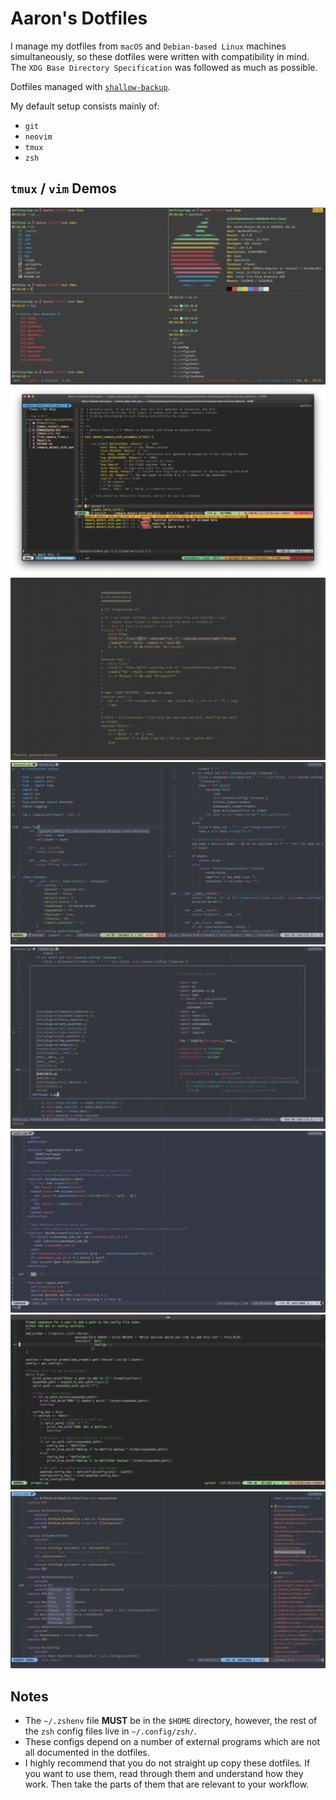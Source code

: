 # Aaron's Dotfiles

I manage my dotfiles from `macOS` and `Debian-based Linux` machines simultaneously, so these dotfiles were written with compatibility in mind. The `XDG Base Directory Specification` was followed as much as possible.

Dotfiles managed with [`shallow-backup`](https://github.com/alichtman/shallow-backup/).

My default setup consists mainly of:

- `git`
- `neovim`
- `tmux`
- `zsh`

## `tmux` / `vim` Demos

![Tmux Demo](img/tmux.png)
![Vim Demo](img/vim0.png)
![Vim Demo](img/vim1.png)
![Vim Demo](img/vim2.png)
![Vim Demo](img/vim3.png)
![Vim Demo](img/vim4.png)
![Vim Demo](img/vim5.png)
![Vim Demo](img/vim6.png)

## Notes

- The `~/.zshenv` file **MUST** be in the `$HOME` directory, however, the rest of the `zsh` config files live in `~/.config/zsh/`.
- These configs depend on a number of external programs which are not all documented in the dotfiles.
- I highly recommend that you do not straight up copy these dotfiles. If you want to use them, read through them and understand how they work. Then take the parts of them that are relevant to your workflow.
